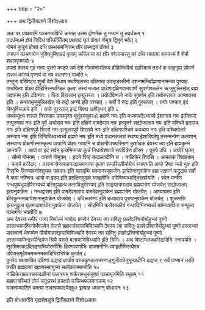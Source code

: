 +++
title = "२०"

+++
अथ द्वितीयप्रश्ने विंशोऽध्यायः

अतः परं प्रवक्ष्यामि पञ्चगव्यविधिं
क्रमात् उत्तमं द्रोणमेकं तु मध्यमं तु तदर्धकम् १  
तदर्धमधमं
ज्ञेयं त्रिविधं परिकीर्तितम् प्रथपादं घृतं प्रोक्तं गोमूत्र
द्विगुणं भवेत् २  
गोमयं कुडुपं प्रोक्तं दधि प्रस्थसमन्वितम् क्षीरं
प्रस्थद्वयं प्रोक्तं ३  
स्नापनं पञ्चगव्येन भुक्तिमुक्तिप्रदं
नृणाम् कपिलाया वरं क्षीरं श्वेतायास्तु वरं दधि रक्ताया वरमाज्यं वै
शेषौ शवलकृष्णयोः ४  
प्रयतो देवस्य गृहं गत्वा पुरतो मण्डपे समे
देशे गोमयेनोपलिप्य व्रीहिभिर्यवैर्वा खारिमात्रं तदर्धं वा सङ्गृह्य
सौवर्णं राजतं कांस्यं मृण्मयं वा नव कलशान् याचति ५  
तन्तुना
परिवेष्ट्य शुचौ देशे निधाय स्थण्डिलस्य दक्षिणता उदङ्ङासीनो दशनामभिर्ब्राह्मणानामन्त्र्य पुण्याहं वाचयित्वा
प्रोक्ष्य व्रीहिभिस्स्थण्डिलं कृत्वा तस्य मध्यतः
प्रादेशाद्दक्षिणवामपार्श्वे सुवर्णशकलेन
ऋजुमुल्लिखेत् ब्रह्म जज्ञानम् इति दक्षिणतः । पिता विराजाम्
इत्युत्तरतः । तयोर्दक्षिणतो नाके सुपर्णम् इति तयोरुत्तरतः
आप्यायस्व इति । सन्ततमृजुमुल्लिखेत् यो रुद्रो अग्नौ इति पश्चात् ।
सर्वो वै रुद्रः इति पुरस्तात् । तयोः पश्चात् इदं विष्णुर्विचक्रमे इति
। तयोः पुरस्तात् इन्द्रं विश्वा अवीवृधन् इति ६  
अथाभ्युक्ष्य शकलं
निरस्याप उपस्पृश्य भूर्भुवस्सुवरॐ ब्रह्मणे नमः इति
मध्यमपदेऽभ्यर्च्य ईशानाय नमः इतीशपदे तत्पुरुषाय नमः
इति पूर्वे अघोराय नमः इति दक्षिणे वामदेवाय नमः इत्युत्तरे सद्योजाताय
नमः इति पश्चिमे हृदयाय नमः इति दक्षिणपूर्वे शिरसे नमः
इत्युत्तरपूर्वे शिखायै नमः इति
दक्षिणपश्चिमे कवचाय नमः इति पश्चिमोत्तरे
अस्त्राय नमः इति दिग्विदिक्ष्वभ्यर्च्य ब्रह्मणे नमः इति
मध्ये प्रधानकलशं स्थाप्य ईशादिपदेषु तत्तन्मन्त्रेण कलशान् संस्थाप्य
प्रोक्षणीस्संस्कृत्य पात्राणि प्रोक्ष्य गव्यानि च
प्रोक्षणीपात्रपरिमाणं कुशोदकं देवस्य
त्वा इति ब्रह्मकुम्भे आनयति । आपो वा इदं सर्वम् इत्यभिमन्त्र्य
कूर्चं निधायेशपात्रे सपवित्रेण क्षीरम् । पुरुषे दधि । अघोरे
घृतम् । सौम्ये गोमयम् । वारुणे गोमूत्रम् । हृदये पिष्टं कदळ्यादीनि च ।
नाळिकेरं शिरसि । आमलकं शिखायाम् । कवचे हारिद्रम् ।
तत्तन्मन्त्रेणावाहनाद्याचमनान्तं
कृत्वा सम्परिस्तीर्याथैनं स्नापयति आपो हिष्ठा मयो भुवः इति तिसृभिः
हिरण्यवर्णाश्शुचयः पावकाः इति चतसृभिः पवमानस्सुवर्जनः
इत्येतेनानुवाकेन ब्रह्म जज्ञानं कद्रुद्राय सर्वो वै कया
नश्चित्रः आपो वा इदम् इति प्रदक्षिणमुदकं व्याहृतीभिः
परिषिच्याथाद्भिस्तर्पयति । स्वेन मन्त्रेण
गन्धपुष्पधूपदीपैरभ्यर्च्य
बलिमुपहृत्य तत्सवितुर्वरेण्यम् इति सद्यःपात्रमादाय
ब्रह्मपात्रेण योजयेत् सद्योजातम् इत्यनुवाकेन ।
गन्धद्वाराम् इति वामदेवमादाय वामदेवानुवाकेन
ब्रह्मपात्रेण योजयेत् । आप्यायस्व इति
क्षीरकुम्भमादायेशानानुवाकेन योजयेत् ।
दधिक्राव्ण्णः इति दध्यादाय पुरुषानुवाकेन योजयेत् ।
शुक्रमसि इत्यनुद्रुत्य घृतमादायाघोरानुवाकेन योजयेत् । सोहमिति
फलैरवकीर्य गन्धादिभिरभ्यर्च्य व्योमव्यापिना सम्पूज्य पञ्चगव्यं
भवतीति ७  
अथ देवस्य समीपं गत्त्वा निर्माल्यं व्यपोह्य प्रणवेन
देवस्य त्वा सवितुः प्रसवेऽश्विनोर्बाहुभ्यां पूष्णो
हस्ताभ्यामश्विनोर्भैषज्येन तेजसे
ब्रह्मवर्चसायाभिषिञ्चामि देवस्य त्वा सवितुः
प्रसवेऽश्विनोर्बादुभ्यां पूष्णो
हस्ताभ्यां सरस्वत्यै भैषज्येन वीर्यायान्नाद्यायाभिषिञ्चामि
देवस्य त्वा सवितुः प्रसवेऽश्विनोर्बाहुभ्यां पूष्णो
हस्ताभ्यामिन्द्रस्येन्द्रियेण
श्रियै यशसे बलायाभिषिञ्चामि इति त्रिभिः । अथ पिष्टामलकहरिद्रादिभिः
स्नापयति । सुरभिमत्याऽब्लिङ्गाभिर्वारुणीभिः हिरण्यवर्णाभिः
पावमानीभिः व्याहृतीभिरन्यैश्च पवित्रसमूहैश्चमकनमकादिभिरभिषेकं
कुर्यात् ८  
पुनरेव यथाशक्ति दक्षिणां दद्यादाचार्याय
वस्त्रकुण्डलाभरणाङ्गुलीयधेनुभूम्यादीनि दद्यात् ९
सर्वं पाप्मानं तरति तरति ब्रह्महत्यां ब्रह्मणस्सायुज्यं
सलोकतामाप्नोति १०  
नाळिकेराम्रपनसकदळीनां फलत्रयम्
शर्करामधुसंयुक्तं पञ्चामृतमिति स्मृतम् ११  
ब्रह्मपात्रस्थितं तोयं
चतुःप्रस्थं प्रचक्षते कपित्थफलमात्रकम् १२  
यावत्सम्पादितं
भक्त्या तावत्सम्पादयेद्बुधः इत्याह भगवान् बोधायनः १३  

इति बोधायनीये गृह्यशेषसूत्रे द्वितीयप्रश्ने विंशोऽध्यायः
